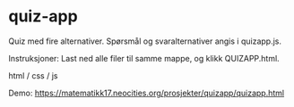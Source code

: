 # quiz-app

Quiz med fire alternativer.
Spørsmål og svaralternativer angis i quizapp.js.

Instruksjoner:
Last ned alle filer til samme mappe, og klikk QUIZAPP.html.

html / css / js

Demo: https://matematikk17.neocities.org/prosjekter/quizapp/quizapp.html
